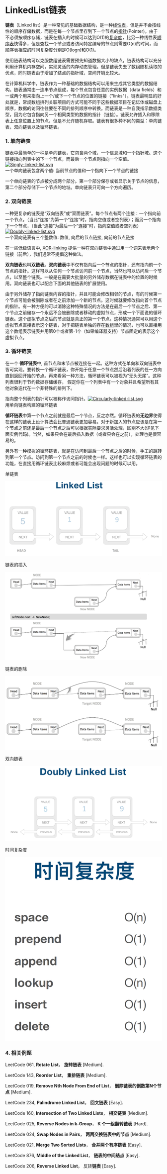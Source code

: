 # LinkedList链表

**链表**（Linked list）是一种常见的基础数据结构，是一种[线性表](https://zh.wikipedia.org/wiki/%E7%BA%BF%E6%80%A7%E8%A1%A8)，但是并不会按线性的顺序存储数据，而是在每一个节点里存到下一个节点的[指针](https://zh.wikipedia.org/wiki/%E6%8C%87%E6%A8%99_%28%E9%9B%BB%E8%85%A6%E7%A7%91%E5%AD%B8%29)\(Pointer\)。由于不必须按顺序存储，链表在插入的时候可以达到O\(1\)的[复杂度](https://zh.wikipedia.org/wiki/%E8%A4%87%E9%9B%9C%E5%BA%A6)，比另一种线性表[顺序表](https://zh.wikipedia.org/wiki/%E9%A1%BA%E5%BA%8F%E8%A1%A8)快得多，但是查找一个节点或者访问特定编号的节点则需要O\(n\)的时间，而顺序表相应的时间复杂度分别是O\(logn\)和O\(1\)。

使用链表结构可以克服数组链表需要预先知道数据大小的缺点，链表结构可以充分利用计算机内存空间，实现灵活的内存动态管理。但是链表失去了数组随机读取的优点，同时链表由于增加了结点的指针域，空间开销比较大。

在计算机科学中，链表作为一种基础的数据结构可以用来生成其它类型的数据结构。链表通常由一连串节点组成，每个节点包含任意的实例数据（data fields）和一或两个用来指向上一个/或下一个节点的位置的链接（"links"）。链表最明显的好处就是，常规数组排列关联项目的方式可能不同于这些数据项目在记忆体或磁盘上顺序，数据的访问往往要在不同的排列顺序中转换。而链表是一种自我指示数据类型，因为它包含指向另一个相同类型的数据的指针（链接）。链表允许插入和移除表上任意位置上的节点，但是不允许随机存取。链表有很多种不同的类型：单向链表，双向链表以及循环链表。

### 1. 单向链表

链表中最简单的一种是单向链表，它包含两个域，一个信息域和一个指针域。这个链接指向列表中的下一个节点，而最后一个节点则指向一个空值。[![Singly-linked-list.svg](https://upload.wikimedia.org/wikipedia/commons/thumb/6/6d/Singly-linked-list.svg/408px-Singly-linked-list.svg.png)](https://zh.wikipedia.org/wiki/File:Singly-linked-list.svg)  
一个单向链表包含两个值: 当前节点的值和一个指向下一个节点的链接

一个单向链表的节点被分成两个部分。第一个部分保存或者显示关于节点的信息，第二个部分存储下一个节点的地址。单向链表只可向一个方向遍历。

### 2. 双向链表

一种更复杂的链表是“双向链表”或“双面链表”。每个节点有两个连接：一个指向前一个节点，（当此“连接”为第一个“连接”时，指向空值或者空列表）；而另一个指向下一个节点，（当此“连接”为最后一个“连接”时，指向空值或者空列表）[![Doubly-linked-list.svg](https://upload.wikimedia.org/wikipedia/commons/thumb/5/5e/Doubly-linked-list.svg/610px-Doubly-linked-list.svg.png)](https://zh.wikipedia.org/wiki/File:Doubly-linked-list.svg)  
一个双向链表有三个整数值: 数值, 向后的节点链接, 向前的节点链接

在一些低级语言中, [XOR-linking](https://zh.wikipedia.org/wiki/XOR_linked_list) 提供一种在双向链表中通过用一个词来表示两个链接（前后），我们通常不提倡这种做法。

**双向链表**也叫**双链表**。**双向链表**中不仅有指向后一个节点的指针，还有指向前一个节点的指针。这样可以从任何一个节点访问前一个节点，当然也可以访问后一个节点，以至整个链表。一般是在需要大批量的另外储存数据在链表中的位置的时候用。双向链表也可以配合下面的其他链表的扩展使用。

由于另外储存了指向链表内容的指针，并且可能会修改相邻的节点，有的时候第一个节点可能会被删除或者在之前添加一个新的节点。这时候就要修改指向首个节点的指针。有一种方便的可以消除这种特殊情况的方法是在最后一个节点之后、第一个节点之前储存一个永远不会被删除或者移动的虚拟节点，形成一个下面说的循环链表。这个虚拟节点之后的节点就是真正的第一个节点。这种情况通常可以用这个虚拟节点直接表示这个链表，对于把链表单独的存在[数组](https://zh.wikipedia.org/wiki/%E6%95%B0%E7%BB%84)里的情况，也可以直接用这个数组表示链表并用第0个或者第-1个（如果编译器支持）节点固定的表示这个虚拟节点。

### 3. 循环链表

在一个 **循环链表**中, 首节点和末节点被连接在一起。这种方式在单向和双向链表中皆可实现。要转换一个循环链表，你开始于任意一个节点然后沿着列表的任一方向直到返回开始的节点。再来看另一种方法，循环链表可以被视为“无头无尾”。这种列表很利于节约数据存储缓存， 假定你在一个列表中有一个对象并且希望所有其他对象迭代在一个非特殊的排列下。

指向整个列表的指针可以被称作访问指针。[![Circularly-linked-list.svg](https://upload.wikimedia.org/wikipedia/commons/thumb/d/df/Circularly-linked-list.svg/350px-Circularly-linked-list.svg.png)](https://zh.wikipedia.org/wiki/File:Circularly-linked-list.svg)  
用单向链表构建的循环链表

**循环链表**中第一个节点之前就是最后一个节点，反之亦然。循环链表的**无边界**使得在这样的链表上设计算法会比普通链表更加容易。对于新加入的节点应该是在第一个节点之前还是最后一个节点之后可以根据实际要求灵活处理，区别不大\(详见下面实例代码\)。当然，如果只会在最后插入数据（或者只会在之前），处理也是很容易的。

另外有一种模拟的循环链表，就是在访问到最后一个节点之后的时候，手工的跳转到第一个节点。访问到第一个节点之前的时候也一样。这样也可以实现循环链表的功能，在直接用循环链表比较麻烦或者可能会出现问题的时候可以用。

单链表

![](../../.gitbook/assets/pi-zhu-20200423-004403%20%281%29.png)

链表的插入

![](../../.gitbook/assets/pi-zhu-20200423-004952%20%282%29.png)

链表的删除

![](../../.gitbook/assets/pi-zhu-20200423-025408linklistdelete.png)

双向链表

![](../../.gitbook/assets/pi-zhu-20200423-004403%20%285%29.png)

时间复杂度

![](../../.gitbook/assets/pi-zhu-20200423-004403%20%283%29.png)

### 4. 相关例题

LeetCode 061, **Rotate List**， **旋转链表** \[Medium\].

LeetCode 143, **Reorder List**， **重排链表** \[Medium\].

LeetCode 019, **Remove Nth Node From End of List**， **删除链表的倒数第N个节点** \[Medium\].

LeetCode 234, **Palindrome Linked List**， **回文链表** \[Easy\].

LeetCode 160, **Intersection of Two Linked Lists**， **相交链表** \[Medium\].

LeetCode 025, **Reverse Nodes in k-Group**， **K 个一组翻转链表** \[Hard\].

LeetCode 024, **Swap Nodes in Pairs**， **两两交换链表中的节点** \[Medium\].

LeetCode 021, **Merge Two Sorted Lists**， **合并两个有序链表** \[Easy\].

LeetCode 876, **Middle of the Linked List**， **链表的中间结点** \[Easy\].

LeetCode 206, **Reverse Linked List**， 反转**链表** \[Easy\].

